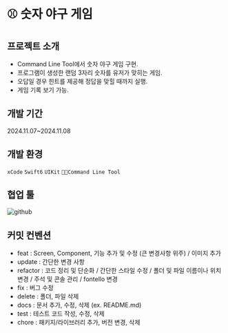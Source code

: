 # ⚾️ 숫자 야구 게임

프로젝트 소개
------------
- Command Line Tool에서 숫자 야구 게임 구현.
- 프로그램이 생성한 랜덤 3자리 숫자를 유저가 맞히는 게임.
- 오답일 경우 힌트를 제공해 정답을 맞힐 때까지 실행.
- 게임 기록 보기 가능.

개발 기간
------------
2024.11.07~2024.11.08


개발 환경
------------
`xCode` `Swift6` `UIKit` `Command Line Tool`



협업 툴
------------
![github](https://img.shields.io/badge/GitHub-100000?style=for-the-badge&logo=github&logoColor=white)


커밋 컨벤션
-------------
- feat : Screen, Component, 기능 추가 및 수정 (큰 변경사항 위주) / 이미지 추가
- update : 간단한 변경 사항
- refactor : 코드 정리 및 단순화 / 간단한 스타일 수정 / 폴더 및 파일 이름이나 위치 변경 / 주석 및 콘솔 관리 / fontello 변경
- fix : 버그 수정
- delete : 폴더, 파일 삭제
- docs : 문서 추가, 수정, 삭제 (ex. README.md)
- test : 테스트 코드 작성, 수정, 삭제
- chore : 패키지/라이브러리 추가, 버전 변경, 삭제

